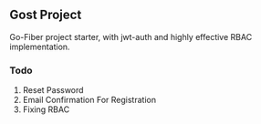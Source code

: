 ## Gost Project

Go-Fiber project starter, with jwt-auth and highly effective RBAC implementation.

### Todo

1. Reset Password
2. Email Confirmation For Registration
3. Fixing RBAC
